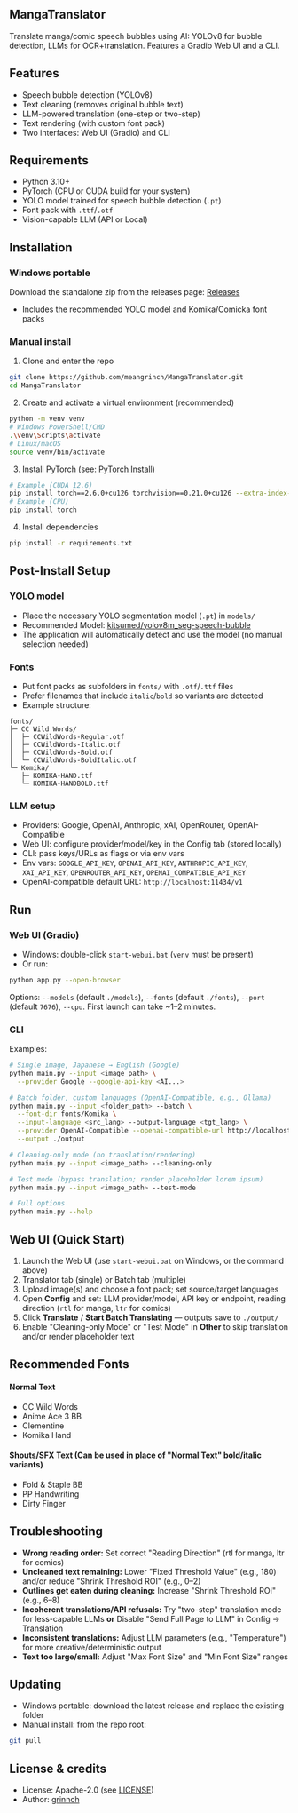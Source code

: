 ## MangaTranslator

Translate manga/comic speech bubbles using AI: YOLOv8 for bubble detection, LLMs for OCR+translation. Features a Gradio Web UI and a CLI.

## Features
- Speech bubble detection (YOLOv8)
- Text cleaning (removes original bubble text)
- LLM-powered translation (one-step or two-step)
- Text rendering (with custom font pack)
- Two interfaces: Web UI (Gradio) and CLI

## Requirements
- Python 3.10+
- PyTorch (CPU or CUDA build for your system)
- YOLO model trained for speech bubble detection (`.pt`)
- Font pack with `.ttf`/`.otf`
- Vision-capable LLM (API or Local)

## Installation

### Windows portable
Download the standalone zip from the releases page: [Releases](https://github.com/meangrinch/MangaTranslator/releases)
- Includes the recommended YOLO model and Komika/Comicka font packs

### Manual install
1) Clone and enter the repo
```bash
git clone https://github.com/meangrinch/MangaTranslator.git
cd MangaTranslator
```
2) Create and activate a virtual environment (recommended)
```bash
python -m venv venv
# Windows PowerShell/CMD
.\venv\Scripts\activate
# Linux/macOS
source venv/bin/activate
```
3) Install PyTorch (see: [PyTorch Install](https://pytorch.org/get-started/locally/))
```bash
# Example (CUDA 12.6)
pip install torch==2.6.0+cu126 torchvision==0.21.0+cu126 --extra-index-url https://download.pytorch.org/whl/cu126
# Example (CPU)
pip install torch
```
4) Install dependencies
```bash
pip install -r requirements.txt
```

## Post-Install Setup
### YOLO model
- Place the necessary YOLO segmentation model (`.pt`) in `models/`
- Recommended Model: [kitsumed/yolov8m_seg-speech-bubble](https://huggingface.co/kitsumed/yolov8m_seg-speech-bubble/resolve/main/model.pt)
- The application will automatically detect and use the model (no manual selection needed)

### Fonts
- Put font packs as subfolders in `fonts/` with `.otf`/`.ttf` files
- Prefer filenames that include `italic`/`bold` so variants are detected
- Example structure:
```text
fonts/
├─ CC Wild Words/
│  ├─ CCWildWords-Regular.otf
│  ├─ CCWildWords-Italic.otf
│  ├─ CCWildWords-Bold.otf
│  └─ CCWildWords-BoldItalic.otf
└─ Komika/
   ├─ KOMIKA-HAND.ttf
   └─ KOMIKA-HANDBOLD.ttf
```

### LLM setup
- Providers: Google, OpenAI, Anthropic, xAI, OpenRouter, OpenAI-Compatible
- Web UI: configure provider/model/key in the Config tab (stored locally)
- CLI: pass keys/URLs as flags or via env vars
- Env vars: `GOOGLE_API_KEY`, `OPENAI_API_KEY`, `ANTHROPIC_API_KEY`, `XAI_API_KEY`, `OPENROUTER_API_KEY`, `OPENAI_COMPATIBLE_API_KEY`
- OpenAI-compatible default URL: `http://localhost:11434/v1`

## Run

### Web UI (Gradio)
- Windows: double-click `start-webui.bat` (`venv` must be present)
- Or run:
```bash
python app.py --open-browser
```
Options: `--models` (default `./models`), `--fonts` (default `./fonts`), `--port` (default `7676`), `--cpu`.
First launch can take ~1–2 minutes.

### CLI
Examples:
```bash
# Single image, Japanese → English (Google)
python main.py --input <image_path> \
  --provider Google --google-api-key <AI...>

# Batch folder, custom languages (OpenAI-Compatible, e.g., Ollama)
python main.py --input <folder_path> --batch \
  --font-dir fonts/Komika \
  --input-language <src_lang> --output-language <tgt_lang> \
  --provider OpenAI-Compatible --openai-compatible-url http://localhost:11434/v1 \
  --output ./output

# Cleaning-only mode (no translation/rendering)
python main.py --input <image_path> --cleaning-only

# Test mode (bypass translation; render placeholder lorem ipsum)
python main.py --input <image_path> --test-mode

# Full options
python main.py --help
```

## Web UI (Quick Start)
1) Launch the Web UI (use `start-webui.bat` on Windows, or the command above)
2) Translator tab (single) or Batch tab (multiple)
3) Upload image(s) and choose a font pack; set source/target languages
4) Open **Config** and set: LLM provider/model, API key or endpoint, reading direction (`rtl` for manga, `ltr` for comics)
5) Click **Translate** / **Start Batch Translating** — outputs save to `./output/`
6) Enable "Cleaning-only Mode" or "Test Mode" in **Other** to skip translation and/or render placeholder text

## Recommended Fonts

#### Normal Text
- CC Wild Words
- Anime Ace 3 BB
- Clementine
- Komika Hand

#### Shouts/SFX Text (Can be used in place of "Normal Text" bold/italic variants)
- Fold & Staple BB
- PP Handwriting
- Dirty Finger

## Troubleshooting

- **Wrong reading order:** Set correct "Reading Direction" (rtl for manga, ltr for comics)
- **Uncleaned text remaining:** Lower "Fixed Threshold Value" (e.g., 180) and/or reduce "Shrink Threshold ROI" (e.g., 0–2)
- **Outlines get eaten during cleaning:** Increase "Shrink Threshold ROI" (e.g., 6–8)
- **Incoherent translations/API refusals:** Try "two-step" translation mode for less-capable LLMs **or** Disable "Send Full Page to LLM" in Config → Translation
- **Inconsistent translations:** Adjust LLM parameters (e.g., "Temperature") for more creative/deterministic output
- **Text too large/small:** Adjust "Max Font Size" and "Min Font Size" ranges

## Updating
- Windows portable: download the latest release and replace the existing folder
- Manual install: from the repo root:
```bash
git pull
```

## License & credits
- License: Apache-2.0 (see [LICENSE](LICENSE))
- Author: [grinnch](https://github.com/meangrinch)